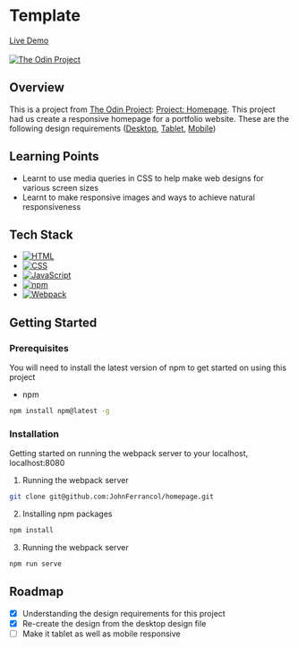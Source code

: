 # Template

[Live Demo](#)<br/><br/>
[![The Odin Project](https://img.shields.io/badge/The%20Odin%20Project-A9792B?logo=theodinproject&logoColor=fff)](#)

## Overview

This is a project from [The Odin Project](https://theodinproject.com): [Project: Homepage](https://www.theodinproject.com/lessons/node-path-advanced-html-and-css-homepage). This project had us create a responsive homepage for a portfolio website. These are the following design requirements ([Desktop](https://cdn.statically.io/gh/TheOdinProject/curriculum/fd6d4d2e2abbac4a3bd183bba6b6eaf1548a1458/advanced_html_css/responsive_design/project_personal_portfolio/imgs/portfolio.png), [Tablet](https://cdn.statically.io/gh/TheOdinProject/curriculum/1c8b5c739efd263e8cc48703988b18d6e3afe034/advanced_html_css/responsive-design/project_personal_portfolio/imgs/portfolio%20tablet.png), [Mobile](https://cdn.statically.io/gh/TheOdinProject/curriculum/1c8b5c739efd263e8cc48703988b18d6e3afe034/advanced_html_css/responsive-design/project_personal_portfolio/imgs/portfolio%20mobile.png))

## Learning Points

- Learnt to use media queries in CSS to help make web designs for various screen sizes
- Learnt to make responsive images and ways to achieve natural responsiveness

## Tech Stack

- [![HTML](https://img.shields.io/badge/HTML-%23E34F26.svg?logo=html5&logoColor=white)](#)
- [![CSS](https://img.shields.io/badge/CSS-1572B6?logo=css3&logoColor=fff)](#)
- [![JavaScript](https://img.shields.io/badge/JavaScript-F7DF1E?logo=javascript&logoColor=000)](#)
- [![npm](https://img.shields.io/badge/npm-CB3837?logo=npm&logoColor=fff)](#)
- [![Webpack](https://img.shields.io/badge/webpack-%238DD6F9.svg?&logo=webpack&logoColor=black)](#)

## Getting Started

### Prerequisites

You will need to install the latest version of npm to get started on using this project

- npm

```sh
npm install npm@latest -g
```

### Installation

Getting started on running the webpack server to your localhost, localhost:8080

1. Running the webpack server

```sh
git clone git@github.com:JohnFerrancol/homepage.git
```

2. Installing npm packages

```sh
npm install
```

3. Running the webpack server

```sh
npm run serve
```

## Roadmap

- [x] Understanding the design requirements for this project
- [x] Re-create the design from the desktop design file
- [ ] Make it tablet as well as mobile responsive
